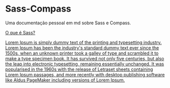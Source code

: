 # Sass-Compass
Uma documentação pessoal em md sobre Sass e Compass.




[O que é Sass?][#meu-id-personalizado] 


[#meu-id-personalizado]: #meu-id-personalizado


<a href="#meu-id-personalizado">Lorem Ipsum is simply dummy text of the printing and typesetting industry. Lorem Ipsum has been the industry's standard dummy text ever since the 1500s, when an unknown printer took a galley of type and scrambled it to make a type specimen book. It has survived not only five centuries, but also the leap into electronic typesetting, remaining essentially unchanged. It was popularised in the 1960s with the release of Letraset sheets containing Lorem Ipsum passages, and more recently with desktop publishing software like Aldus PageMaker including versions of Lorem Ipsum.</a>


